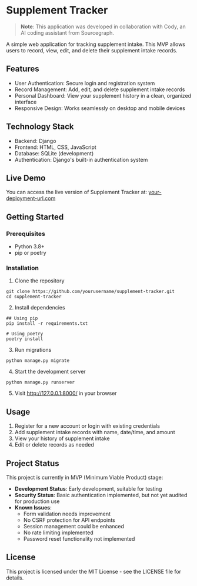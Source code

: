 # Supplement Tracker

> **Note**: This application was developed in collaboration with Cody, an AI coding assistant from Sourcegraph.

A simple web application for tracking supplement intake. This MVP allows users to record, view, edit, and delete their supplement intake records.

## Features

- User Authentication: Secure login and registration system
- Record Management: Add, edit, and delete supplement intake records
- Personal Dashboard: View your supplement history in a clean, organized interface
- Responsive Design: Works seamlessly on desktop and mobile devices

## Technology Stack

- Backend: Django
- Frontend: HTML, CSS, JavaScript
- Database: SQLite (development)
- Authentication: Django's built-in authentication system

## Live Demo

You can access the live version of Supplement Tracker at: [your-deployment-url.com](https://your-deployment-url.com)

## Getting Started

### Prerequisites

- Python 3.8+
- pip or poetry

### Installation

1. Clone the repository

```
git clone https://github.com/yourusername/supplement-tracker.git
cd supplement-tracker
```

2. Install dependencies

```
## Using pip
pip install -r requirements.txt

# Using poetry
poetry install
```

3. Run migrations

```
python manage.py migrate
```

4. Start the development server

```
python manage.py runserver
```

5. Visit http://127.0.0.1:8000/ in your browser

## Usage

1. Register for a new account or login with existing credentials
2. Add supplement intake records with name, date/time, and amount
3. View your history of supplement intake
4. Edit or delete records as needed

## Project Status

This project is currently in MVP (Minimum Viable Product) stage:

- **Development Status**: Early development, suitable for testing
- **Security Status**: Basic authentication implemented, but not yet audited for production use
- **Known Issues**:
  - Form validation needs improvement
  - No CSRF protection for API endpoints
  - Session management could be enhanced
  - No rate limiting implemented
  - Password reset functionality not implemented

## License

This project is licensed under the MIT License - see the LICENSE file for details.
